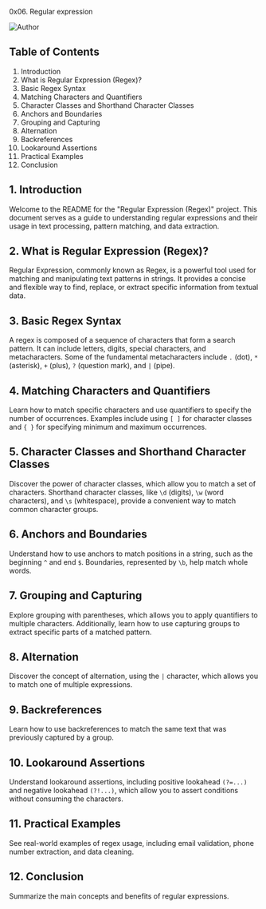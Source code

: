 0x06. Regular expression

![Author](https://img.shields.io/badge/Author-AzukaUteh-blue.svg)

## Table of Contents
1. Introduction
2. What is Regular Expression (Regex)?
3. Basic Regex Syntax
4. Matching Characters and Quantifiers
5. Character Classes and Shorthand Character Classes
6. Anchors and Boundaries
7. Grouping and Capturing
8. Alternation
9. Backreferences
10. Lookaround Assertions
11. Practical Examples
12. Conclusion

## 1. Introduction
Welcome to the README for the "Regular Expression (Regex)" project. This document serves as a guide to understanding regular expressions and their usage in text processing, pattern matching, and data extraction.

## 2. What is Regular Expression (Regex)?
Regular Expression, commonly known as Regex, is a powerful tool used for matching and manipulating text patterns in strings. It provides a concise and flexible way to find, replace, or extract specific information from textual data.

## 3. Basic Regex Syntax
A regex is composed of a sequence of characters that form a search pattern. It can include letters, digits, special characters, and metacharacters. Some of the fundamental metacharacters include `.` (dot), `*` (asterisk), `+` (plus), `?` (question mark), and `|` (pipe).

## 4. Matching Characters and Quantifiers
Learn how to match specific characters and use quantifiers to specify the number of occurrences. Examples include using `[ ]` for character classes and `{ }` for specifying minimum and maximum occurrences.

## 5. Character Classes and Shorthand Character Classes
Discover the power of character classes, which allow you to match a set of characters. Shorthand character classes, like `\d` (digits), `\w` (word characters), and `\s` (whitespace), provide a convenient way to match common character groups.

## 6. Anchors and Boundaries
Understand how to use anchors to match positions in a string, such as the beginning `^` and end `$`. Boundaries, represented by `\b`, help match whole words.

## 7. Grouping and Capturing
Explore grouping with parentheses, which allows you to apply quantifiers to multiple characters. Additionally, learn how to use capturing groups to extract specific parts of a matched pattern.

## 8. Alternation
Discover the concept of alternation, using the `|` character, which allows you to match one of multiple expressions.

## 9. Backreferences
Learn how to use backreferences to match the same text that was previously captured by a group.

## 10. Lookaround Assertions
Understand lookaround assertions, including positive lookahead `(?=...)` and negative lookahead `(?!...)`, which allow you to assert conditions without consuming the characters.

## 11. Practical Examples
See real-world examples of regex usage, including email validation, phone number extraction, and data cleaning.

## 12. Conclusion
Summarize the main concepts and benefits of regular expressions.
